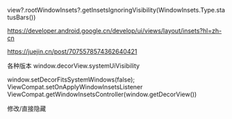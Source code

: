 view?.rootWindowInsets?.getInsetsIgnoringVisibility(WindowInsets.Type.statusBars())

https://developer.android.google.cn/develop/ui/views/layout/insets?hl=zh-cn

https://juejin.cn/post/7075578574362640421


各种版本
window.decorView.systemUiVisibility 

window.setDecorFitsSystemWindows(false);
ViewCompat.setOnApplyWindowInsetsListener
ViewCompat.getWindowInsetsController(window.getDecorView())


修改/直接隐藏